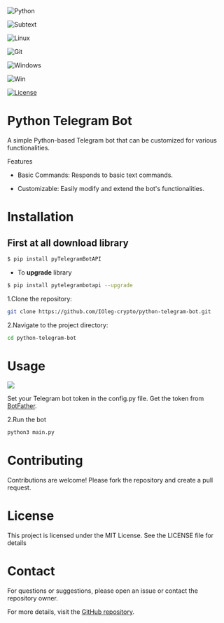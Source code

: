 ![Python](https://img.shields.io/badge/python-%2314354C.svg?style=for-the-badge&logo=python&logoColor=whit)

![Subtext](https://img.shields.io/badge/sublime%20text-%23FF9800.svg?&style=for-the-badge&logo=sublime%20text&logoColor=black)

![Linux](https://img.shields.io/badge/Linux-FCC624?style=for-the-badge&logo=linux&logoColor=black)

![Git](https://img.shields.io/badge/git-%23F05033.svg?style=for-the-badge&logo=git&logoColor=white)

![Windows](https://img.shields.io/badge/github-%23121011.svg?style=for-the-badge&logo=github&logoColor=white)

![Win](https://img.shields.io/badge/Windows-0078D6?style=for-the-badge&logo=windows&logoColor=white")

[![License](https://img.shields.io/badge/License-MIT-yellow.svg)](https://opensource.org/licenses/MIT)

# Python Telegram Bot

A simple Python-based Telegram bot that can be customized for various functionalities.

Features

- Basic Commands: Responds to basic text commands.

- Customizable: Easily modify and extend the bot's functionalities.

# Installation

## First at all download library

```bash
$ pip install pyTelegramBotAPI
```

- To **upgrade** library

```bash
$ pip install pytelegrambotapi --upgrade
```

1.Clone the repository:

```bash
git clone https://github.com/IOleg-crypto/python-telegram-bot.git

```

2.Navigate to the project directory:

```bash
cd python-telegram-bot
```

# Usage

<img src = "https://miro.medium.com/v2/resize:fit:1000/1*K1_Z6dddJkEdQ4hMyUzHcQ.png">

Set your Telegram bot token in the config.py file. Get the token from [BotFather](https://t.me/BotFather).

2.Run the bot

```bash
python3 main.py
```

# Contributing

Contributions are welcome! Please fork the repository and create a pull request.

# License

This project is licensed under the MIT License. See the LICENSE file for details

# Contact

For questions or suggestions, please open an issue or contact the repository owner.

For more details, visit the [GitHub repository](https://github.com/IOleg-crypto/python-telegram-bot).
